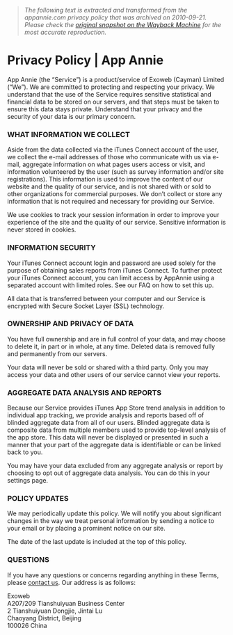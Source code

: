 > *The following text is extracted and transformed from the appannie.com privacy policy that was archived on 2010-09-21. Please check the [original snapshot on the Wayback Machine](https://web.archive.org/web/20100921112313id_/http%3A//www.appannie.com/help/privacy) for the most accurate reproduction.*

# Privacy Policy | App Annie

App Annie (the “Service”) is a product/service of Exoweb (Cayman) Limited (“We”). We are committed to protecting and respecting your privacy. We understand that the use of the Service requires sensitive statistical and financial data to be stored on our servers, and that steps must be taken to ensure this data stays private. Understand that your privacy and the security of your data is our primary concern.

### WHAT INFORMATION WE COLLECT

Aside from the data collected via the iTunes Connect account of the user, we collect the e-mail addresses of those who communicate with us via e-mail, aggregate information on what pages users access or visit, and information volunteered by the user (such as survey information and/or site registrations). This information is used to improve the content of our website and the quality of our service, and is not shared with or sold to other organizations for commercial purposes. We don’t collect or store any information that is not required and necessary for providing our Service.

We use cookies to track your session information in order to improve your experience of the site and the quality of our service. Sensitive information is never stored in cookies.

### INFORMATION SECURITY

Your iTunes Connect account login and password are used solely for the purpose of obtaining sales reports from iTunes Connect. To further protect your iTunes Connect account, you can limit access by AppAnnie using a separated account with limited roles. See our FAQ on how to set this up.

All data that is transferred between your computer and our Service is encrypted with Secure Socket Layer (SSL) technology.

### OWNERSHIP AND PRIVACY OF DATA

You have full ownership and are in full control of your data, and may choose to delete it, in part or in whole, at any time. Deleted data is removed fully and permanently from our servers. 

Your data will never be sold or shared with a third party. Only you may access your data and other users of our service cannot view your reports.

### AGGREGATE DATA ANALYSIS AND REPORTS

Because our Service provides iTunes App Store trend analysis in addition to individual app tracking, we provide analysis and reports based off of blinded aggregate data from all of our users. Blinded aggregate data is composite data from multiple members used to provide top-level analysis of the app store. This data will never be displayed or presented in such a manner that your part of the aggregate data is identifiable or can be linked back to you.

You may have your data excluded from any aggregate analysis or report by choosing to opt out of aggregate data analysis. You can do this in your settings page.

### POLICY UPDATES

We may periodically update this policy. We will notify you about significant changes in the way we treat personal information by sending a notice to your email or by placing a prominent notice on our site.

The date of the last update is included at the top of this policy.

### QUESTIONS

If you have any questions or concerns regarding anything in these Terms, please [contact us](https://web.archive.org/help/contact/). Our address is as follows:

Exoweb  
A207/209 Tianshuiyuan Business Center  
2 Tianshuiyuan Dongjie, Jintai Lu  
Chaoyang District, Beijing  
100026 China
